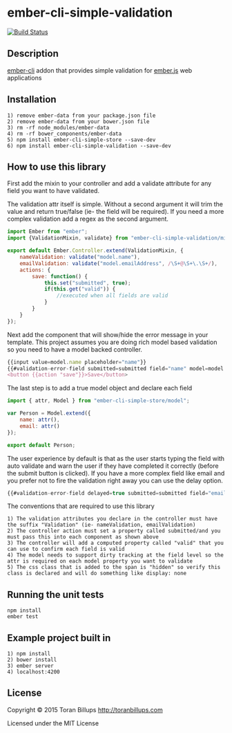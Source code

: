 # ember-cli-simple-validation

[![Build Status][]](https://travis-ci.org/toranb/ember-cli-simple-validation)

## Description

[ember-cli][] addon that provides simple validation for [ember.js][] web applications

## Installation

```
1) remove ember-data from your package.json file
2) remove ember-data from your bower.json file
3) rm -rf node_modules/ember-data
4) rm -rf bower_components/ember-data
5) npm install ember-cli-simple-store --save-dev
6) npm install ember-cli-simple-validation --save-dev
```

## How to use this library

First add the mixin to your controller and add a validate attribute for any field you want to have validated.

The validation attr itself is simple. Without a second argument it will trim the value and return true/false (ie- the field will be required). If you need a more complex validation add a regex as the second argument.

```js
import Ember from "ember";
import {ValidationMixin, validate} from "ember-cli-simple-validation/mixins/validate";

export default Ember.Controller.extend(ValidationMixin, {
    nameValidation: validate("model.name"),
    emailValidation: validate("model.emailAddress", /\S+@\S+\.\S+/),
    actions: {
        save: function() {
            this.set("submitted", true);
            if(this.get("valid")) {
                //executed when all fields are valid
            }
        }
    }
});
```

Next add the component that will show/hide the error message in your template. This project assumes you are doing rich model based validation so you need to have a model backed controller.

```js
{{input value=model.name placeholder="name"}}
{{#validation-error-field submitted=submitted field="name" model=model validation=nameValidation}}invalid name{{/validation-error-field}}
<button {{action "save"}}>Save</button>
```

The last step is to add a true model object and declare each field

```js
import { attr, Model } from "ember-cli-simple-store/model";

var Person = Model.extend({
    name: attr(),
    email: attr()
});

export default Person;
```

The user experience by default is that as the user starts typing the field with auto validate and warn the user if they have completed it correctly (before the submit button is clicked). If you have a more complex field like email and you prefer not to fire the validation right away you can use the delay option.

```js
{{#validation-error-field delayed=true submitted=submitted field="email" model=model validation=emailValidation}}invalid email{{/validation-error-field}}
```

The conventions that are required to use this library

```
1) The validation attributes you declare in the controller must have the suffix "Validation" (ie- nameValidation, emailValidation)
2) The controller action must set a property called submitted/and you must pass this into each component as shown above
3) The controller will add a computed property called "valid" that you can use to confirm each field is valid
4) The model needs to support dirty tracking at the field level so the attr is required on each model property you want to validate
5) The css class that is added to the span is "hidden" so verify this class is declared and will do something like display: none
```

## Running the unit tests

    npm install
    ember test

## Example project built in

```
1) npm install
2) bower install
3) ember server
4) localhost:4200
```

## License

Copyright © 2015 Toran Billups http://toranbillups.com

Licensed under the MIT License


[Build Status]: https://travis-ci.org/toranb/ember-cli-simple-validation.svg?branch=master
[ember-cli]: http://www.ember-cli.com/
[ember.js]: http://emberjs.com/
